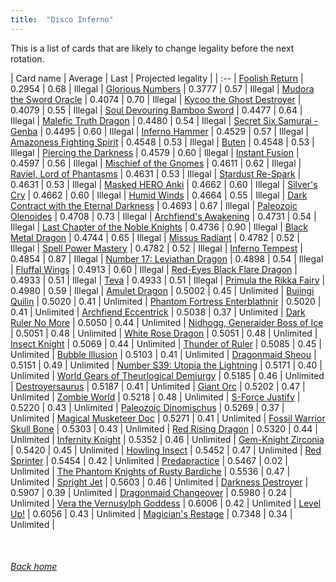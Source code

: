```yaml
---
title:  "Disco Inferno"
---
```


This is a list of cards that are likely to change legality before the next rotation.

| Card name | Average | Last | Projected legality |
| :-- |
[Foolish Return](https://db.ygoprodeck.com/card/?search=Foolish%20Return) | 0.2954 | 0.68 | Illegal |
[Glorious Numbers](https://db.ygoprodeck.com/card/?search=Glorious%20Numbers) | 0.3777 | 0.57 | Illegal |
[Mudora the Sword Oracle](https://db.ygoprodeck.com/card/?search=Mudora%20the%20Sword%20Oracle) | 0.4074 | 0.70 | Illegal |
[Kycoo the Ghost Destroyer](https://db.ygoprodeck.com/card/?search=Kycoo%20the%20Ghost%20Destroyer) | 0.4079 | 0.55 | Illegal |
[Soul Devouring Bamboo Sword](https://db.ygoprodeck.com/card/?search=Soul%20Devouring%20Bamboo%20Sword) | 0.4477 | 0.64 | Illegal |
[Malefic Truth Dragon](https://db.ygoprodeck.com/card/?search=Malefic%20Truth%20Dragon) | 0.4480 | 0.54 | Illegal |
[Secret Six Samurai - Genba](https://db.ygoprodeck.com/card/?search=Secret%20Six%20Samurai%20-%20Genba) | 0.4495 | 0.60 | Illegal |
[Inferno Hammer](https://db.ygoprodeck.com/card/?search=Inferno%20Hammer) | 0.4529 | 0.57 | Illegal |
[Amazoness Fighting Spirit](https://db.ygoprodeck.com/card/?search=Amazoness%20Fighting%20Spirit) | 0.4548 | 0.53 | Illegal |
[Buten](https://db.ygoprodeck.com/card/?search=Buten) | 0.4548 | 0.53 | Illegal |
[Piercing the Darkness](https://db.ygoprodeck.com/card/?search=Piercing%20the%20Darkness) | 0.4579 | 0.60 | Illegal |
[Instant Fusion](https://db.ygoprodeck.com/card/?search=Instant%20Fusion) | 0.4597 | 0.56 | Illegal |
[Mischief of the Gnomes](https://db.ygoprodeck.com/card/?search=Mischief%20of%20the%20Gnomes) | 0.4611 | 0.62 | Illegal |
[Raviel, Lord of Phantasms](https://db.ygoprodeck.com/card/?search=Raviel,%20Lord%20of%20Phantasms) | 0.4631 | 0.53 | Illegal |
[Stardust Re-Spark](https://db.ygoprodeck.com/card/?search=Stardust%20Re-Spark) | 0.4631 | 0.53 | Illegal |
[Masked HERO Anki](https://db.ygoprodeck.com/card/?search=Masked%20HERO%20Anki) | 0.4662 | 0.60 | Illegal |
[Silver's Cry](https://db.ygoprodeck.com/card/?search=Silver's%20Cry) | 0.4662 | 0.60 | Illegal |
[Humid Winds](https://db.ygoprodeck.com/card/?search=Humid%20Winds) | 0.4664 | 0.55 | Illegal |
[Dark Contract with the Eternal Darkness](https://db.ygoprodeck.com/card/?search=Dark%20Contract%20with%20the%20Eternal%20Darkness) | 0.4693 | 0.67 | Illegal |
[Paleozoic Olenoides](https://db.ygoprodeck.com/card/?search=Paleozoic%20Olenoides) | 0.4708 | 0.73 | Illegal |
[Archfiend's Awakening](https://db.ygoprodeck.com/card/?search=Archfiend's%20Awakening) | 0.4731 | 0.54 | Illegal |
[Last Chapter of the Noble Knights](https://db.ygoprodeck.com/card/?search=Last%20Chapter%20of%20the%20Noble%20Knights) | 0.4736 | 0.90 | Illegal |
[Black Metal Dragon](https://db.ygoprodeck.com/card/?search=Black%20Metal%20Dragon) | 0.4744 | 0.65 | Illegal |
[Missus Radiant](https://db.ygoprodeck.com/card/?search=Missus%20Radiant) | 0.4782 | 0.52 | Illegal |
[Spell Power Mastery](https://db.ygoprodeck.com/card/?search=Spell%20Power%20Mastery) | 0.4782 | 0.52 | Illegal |
[Inferno Tempest](https://db.ygoprodeck.com/card/?search=Inferno%20Tempest) | 0.4854 | 0.87 | Illegal |
[Number 17: Leviathan Dragon](https://db.ygoprodeck.com/card/?search=Number%2017:%20Leviathan%20Dragon) | 0.4898 | 0.54 | Illegal |
[Fluffal Wings](https://db.ygoprodeck.com/card/?search=Fluffal%20Wings) | 0.4913 | 0.60 | Illegal |
[Red-Eyes Black Flare Dragon](https://db.ygoprodeck.com/card/?search=Red-Eyes%20Black%20Flare%20Dragon) | 0.4933 | 0.51 | Illegal |
[Teva](https://db.ygoprodeck.com/card/?search=Teva) | 0.4933 | 0.51 | Illegal |
[Primula the Rikka Fairy](https://db.ygoprodeck.com/card/?search=Primula%20the%20Rikka%20Fairy) | 0.4980 | 0.59 | Illegal |
[Amulet Dragon](https://db.ygoprodeck.com/card/?search=Amulet%20Dragon) | 0.5002 | 0.45 | Unlimited |
[Bujingi Quilin](https://db.ygoprodeck.com/card/?search=Bujingi%20Quilin) | 0.5020 | 0.41 | Unlimited |
[Phantom Fortress Enterblathnir](https://db.ygoprodeck.com/card/?search=Phantom%20Fortress%20Enterblathnir) | 0.5020 | 0.41 | Unlimited |
[Archfiend Eccentrick](https://db.ygoprodeck.com/card/?search=Archfiend%20Eccentrick) | 0.5038 | 0.37 | Unlimited |
[Dark Ruler No More](https://db.ygoprodeck.com/card/?search=Dark%20Ruler%20No%20More) | 0.5050 | 0.44 | Unlimited |
[Nidhogg, Generaider Boss of Ice](https://db.ygoprodeck.com/card/?search=Nidhogg,%20Generaider%20Boss%20of%20Ice) | 0.5051 | 0.48 | Unlimited |
[White Rose Dragon](https://db.ygoprodeck.com/card/?search=White%20Rose%20Dragon) | 0.5051 | 0.48 | Unlimited |
[Insect Knight](https://db.ygoprodeck.com/card/?search=Insect%20Knight) | 0.5069 | 0.44 | Unlimited |
[Thunder of Ruler](https://db.ygoprodeck.com/card/?search=Thunder%20of%20Ruler) | 0.5085 | 0.45 | Unlimited |
[Bubble Illusion](https://db.ygoprodeck.com/card/?search=Bubble%20Illusion) | 0.5103 | 0.41 | Unlimited |
[Dragonmaid Sheou](https://db.ygoprodeck.com/card/?search=Dragonmaid%20Sheou) | 0.5151 | 0.49 | Unlimited |
[Number S39: Utopia the Lightning](https://db.ygoprodeck.com/card/?search=Number%20S39:%20Utopia%20the%20Lightning) | 0.5171 | 0.40 | Unlimited |
[World Gears of Theurlogical Demiurgy](https://db.ygoprodeck.com/card/?search=World%20Gears%20of%20Theurlogical%20Demiurgy) | 0.5185 | 0.46 | Unlimited |
[Destroyersaurus](https://db.ygoprodeck.com/card/?search=Destroyersaurus) | 0.5187 | 0.41 | Unlimited |
[Giant Orc](https://db.ygoprodeck.com/card/?search=Giant%20Orc) | 0.5202 | 0.47 | Unlimited |
[Zombie World](https://db.ygoprodeck.com/card/?search=Zombie%20World) | 0.5218 | 0.48 | Unlimited |
[S-Force Justify](https://db.ygoprodeck.com/card/?search=S-Force%20Justify) | 0.5220 | 0.43 | Unlimited |
[Paleozoic Dinomischus](https://db.ygoprodeck.com/card/?search=Paleozoic%20Dinomischus) | 0.5269 | 0.37 | Unlimited |
[Magical Musketeer Doc](https://db.ygoprodeck.com/card/?search=Magical%20Musketeer%20Doc) | 0.5271 | 0.41 | Unlimited |
[Fossil Warrior Skull Bone](https://db.ygoprodeck.com/card/?search=Fossil%20Warrior%20Skull%20Bone) | 0.5303 | 0.43 | Unlimited |
[Red Rising Dragon](https://db.ygoprodeck.com/card/?search=Red%20Rising%20Dragon) | 0.5320 | 0.44 | Unlimited |
[Infernity Knight](https://db.ygoprodeck.com/card/?search=Infernity%20Knight) | 0.5352 | 0.46 | Unlimited |
[Gem-Knight Zirconia](https://db.ygoprodeck.com/card/?search=Gem-Knight%20Zirconia) | 0.5420 | 0.45 | Unlimited |
[Howling Insect](https://db.ygoprodeck.com/card/?search=Howling%20Insect) | 0.5452 | 0.47 | Unlimited |
[Red Sprinter](https://db.ygoprodeck.com/card/?search=Red%20Sprinter) | 0.5454 | 0.42 | Unlimited |
[Predapractice](https://db.ygoprodeck.com/card/?search=Predapractice) | 0.5467 | 0.02 | Unlimited |
[The Phantom Knights of Rusty Bardiche](https://db.ygoprodeck.com/card/?search=The%20Phantom%20Knights%20of%20Rusty%20Bardiche) | 0.5536 | 0.47 | Unlimited |
[Spright Jet](https://db.ygoprodeck.com/card/?search=Spright%20Jet) | 0.5603 | 0.46 | Unlimited |
[Darkness Destroyer](https://db.ygoprodeck.com/card/?search=Darkness%20Destroyer) | 0.5907 | 0.39 | Unlimited |
[Dragonmaid Changeover](https://db.ygoprodeck.com/card/?search=Dragonmaid%20Changeover) | 0.5980 | 0.24 | Unlimited |
[Vera the Vernusylph Goddess](https://db.ygoprodeck.com/card/?search=Vera%20the%20Vernusylph%20Goddess) | 0.6006 | 0.42 | Unlimited |
[Level Up!](https://db.ygoprodeck.com/card/?search=Level%20Up!) | 0.6056 | 0.43 | Unlimited |
[Magician's Restage](https://db.ygoprodeck.com/card/?search=Magician's%20Restage) | 0.7348 | 0.34 | Unlimited |

<br>

###### [Back home](index)